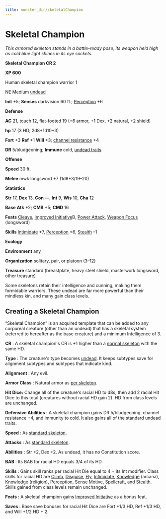 ```yaml
---
title: monster_dir/skeletalChampion
---
```

# Skeletal Champion

_This armored skeleton stands in a battle-ready pose, its weapon held high as cold blue light shines in its eye sockets._

**Skeletal Champion CR 2**

**XP 600**

Human skeletal champion warrior 1

NE Medium [undead](creatureTypes#_undead)

**Init** +5; **Senses** darkvision 60 ft.; [Perception](../skill_dir/perception#_perception) +6

**Defense**

**AC** 21, touch 12, flat-footed 19 (+6 armor, +1 Dex, +2 natural, +2 shield)

**hp** 17 (3 HD; 2d8+1d10+3)

**Fort** +3 **Ref** +1 **Will** +3; [channel resistance](universalMonsterRules#_channel-resistance) +4

**DR** 5/bludgeoning; **Immune** cold, [undead traits](universalMonsterRules#_undead-traits)

**Offense**

**Speed** 30 ft.

**Melee** mwk longsword +7 (1d8+3/19–20)

**Statistics**

**Str** 17, **Dex** 13, **Con** —, **Int** 9, **Wis** 10, **Cha** 12

**Base**  **Atk** +2; **CMB** +5; **CMD** 16

**Feats** [Cleave](../feats#_cleave), [Improved Initiative](../feats#_improved-initiative)B, [Power Attack](../feats#_power-attack), [Weapon Focus](../feats#_weapon-focus) (longsword)

**Skills** [Intimidate](../skill_dir/intimidate#_intimidate) +7, [Perception](../skill_dir/perception#_perception) +6, [Stealth](../skill_dir/stealth#_stealth) –1

**Ecology**

**Environment** any

**Organization** solitary, pair, or platoon (3–12)

**Treasure** standard (breastplate, heavy steel shield, masterwork longsword, other treasure)

Some skeletons retain their intelligence and cunning, making them formidable warriors. These undead are far more powerful than their mindless kin, and many gain class levels.

## Creating a Skeletal Champion

“Skeletal Champion” is an acquired template that can be added to any corporeal creature (other than an undead) that has a skeletal system (referred to hereafter as the base creature) and a minimum Intelligence of 3.

**CR** : A skeletal champion's CR is +1 higher than a [normal skeleton](skeleton) with the same HD.

**Type** : The creature's type becomes [undead](creatureTypes#_undead). It keeps subtypes save for alignment subtypes and subtypes that indicate kind.

**Alignment** : Any evil.

**Armor Class** : Natural armor as [per skeleton](skeleton).

**Hit Dice:** Change all of the creature's racial HD to d8s, then add 2 racial Hit Dice to this total (creatures without racial HD gain 2). HD from class levels are unchanged.

**Defensive Abilities** : A skeletal champion gains DR 5/bludgeoning, channel resistance +4, and immunity to cold. It also gains all of the standard undead traits.

**Speed** : As [standard skeleton](skeleton).

**Attacks** : As [standard skeleton](skeleton).

**Abilities** : Str +2, Dex +2. As undead, it has no Constitution score.

**BAB** : Its BAB for racial HD equals 3/4 of its HD.

**Skills** : Gains skill ranks per racial Hit Die equal to 4 + its Int modifier. Class skills for racial HD are [Climb](../skill_dir/climb#_climb), [Disguise](../skill_dir/disguise#_disguise), [Fly](../skill_dir/fly#_fly), [Intimidate](../skill_dir/intimidate#_intimidate), [Knowledge](../skill_dir/knowledge#_knowledge) (arcana), [Knowledge](../skill_dir/knowledge#_knowledge) (religion), [Perception](../skill_dir/perception#_perception), [Sense Motive](../skill_dir/senseMotive#_sense-motive), [Spellcraft](../skill_dir/spellcraft#_spellcraft), and [Stealth](../skill_dir/stealth#_stealth). Skills gained from class levels remain unchanged.

**Feats** : A skeletal champion gains [Improved Initiative](../feats#_improved-initiative) as a bonus feat.

**Saves** : Base save bonuses for racial Hit Dice are Fort +1/3 HD, Ref +1/3 HD, and Will +1/2 HD + 2.

